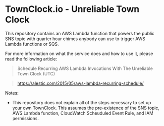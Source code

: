 # TownClock.io - Unreliable Town Clock

This repository contains an AWS Lambda function that powers the public
SNS topic with quarter hour chimes anybody can use to trigger AWS Lambda
functions or SQS.

For more information on what the service does and how to use it,
please read the following article:

> Schedule Recurring AWS Lambda Invocations With The Unreliable Town Clock (UTC)

> https://alestic.com/2015/05/aws-lambda-recurring-schedule/

Notes:

- This repository does not explain all of the steps necessary to set
  up your own TownClock. This assumes the pre-existence of the SNS
  topic, AWS Lambda function, CloudWatch Scheuduled Event Rule, and
  IAM permissions.
